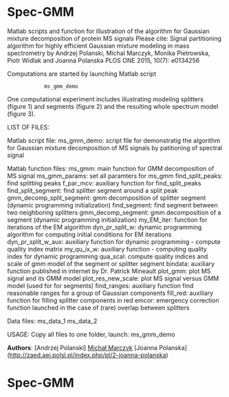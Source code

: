 # Spec-GMM

Matlab scripts and function for illustration of the algorithm for Gaussian mixture
decomposition of protein MS signals
Please cite:
Signal partitioning algorithm for highly efficient Gaussian mixture modeling in mass spectrometry 
by Andrzej Polanski, Michal Marczyk, Monika Pietrowska, Piotr Widlak and Joanna Polanska 
PLOS ONE 2015, 10(7): e0134256 

Computations are started by launching Matlab script
 
                ms_gmm_demo

One computational experiment includes illustrating modeling splitters (figure 1) and 
segments (figure 2) and the resulting whole spectrum model (figure 3).  

LIST OF FILES:

Matlab script file:
ms_gmm_demo: script file for demonstratig the algorithm for Gaussian mixture decomposition
             of MS signals by patitioning of spectral signal

Matlab function files:
ms_gmm: main function for GMM decomposition of MS signal
ms_gmm_params: set all paramters for ms_gmm
find_split_peaks: find splitting peaks
f_par_mcv: auxiliary function for find_split_peaks
find_split_segment: find splitter segment around a split peak
gmm_decomp_split_segment: gmm decomposition of splitter segment (dynamic programming initialization)
find_segment: find segment between two neighboring splitters
gmm_decomp_segment: gmm decomposition of a segment (dynamic programming initialization)
my_EM_iter: function for iterations of the EM algorithm
dyn_pr_split_w: dynamic programming algorithm for computing initial conditions for EM iterations
dyn_pr_split_w_aux: auxiliary function for dynamic programming - compute quality index matrix
my_qu_ix_w: auxiliary function - computing quality index for dynamic programming
qua_scal: compute quality indices and scale of gmm model of the segment or splitter segment
bindata: auxiliary function published in internet by Dr. Patrick Mineault
plot_gmm: plot MS signal and its GMM model
plot_res_new_scale: plot MS signal versus GMM model (used for for segments)
find_ranges: auxiliary function find reasonable ranges for a group of Gaussian components
fill_red: auxiliary function for filling splitter components in red
emcor: emergency correction function launched in the case of (rare) overlap between splitters

Data files:
ms_data_1
ms_data_2

USAGE:
Copy all files to one folder, launch: ms_gmm_demo

**Authors**:
[Andrzej Polanski]
[Michał Marczyk](http://zaed.aei.polsl.pl/index.php/pl/7-michal-marczyk)
[Joanna Polanska] (http://zaed.aei.polsl.pl/index.php/pl/2-joanna-polanska)
# Spec-GMM
